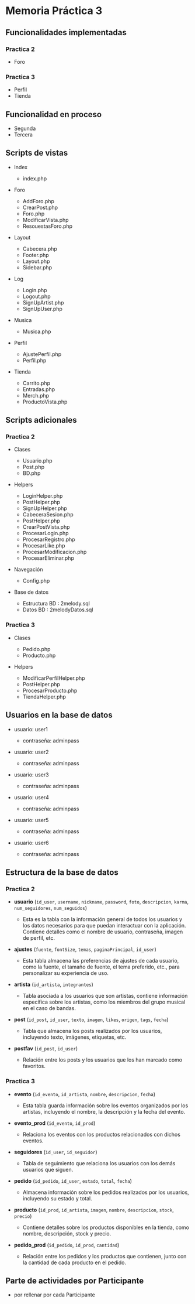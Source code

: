 # Memoria Práctica 3

## Funcionalidades implementadas

### Practica 2
* Foro

### Practica 3

* Perfil
* Tienda


## Funcionalidad en proceso

* Segunda
* Tercera


## Scripts de vistas

* Index
    * index.php

* Foro
    * AddForo.php
    * CrearPost.php
    * Foro.php
    * ModificarVista.php
    * ResouestasForo.php

* Layout
    * Cabecera.php
    * Footer.php
    * Layout.php
    * Sidebar.php

* Log
    * Login.php
    * Logout.php
    * SignUpArtist.php
    * SignUpUser.php

* Musica
    * Musica.php

* Perfil
    * AjustePerfil.php
    * Perfil.php

* Tienda
    * Carrito.php
    * Entradas.php
    * Merch.php
    * ProductoVista.php

## Scripts adicionales

### Practica 2

* Clases
    * Usuario.php
    * Post.php
    * BD.php

* Helpers
    * LoginHelper.php
    * PostHelper.php
    * SignUpHelper.php
    * CabeceraSesion.php
    * PostHelper.php
    * CrearPostVista.php
    * ProcesarLogin.php
    * ProcesarRegistro.php
    * ProcesarLike.php
    * ProcesarModificacion.php
    * ProcesarEliminar.php

* Navegación
    * Config.php

* Base de datos
    * Estructura BD : 2melody.sql
    * Datos BD : 2melodyDatos.sql


### Practica 3

* Clases
    * Pedido.php
    * Producto.php
    
* Helpers
    * ModificarPerfilHelper.php
    * PostHelper.php
    * ProcesarProducto.php
    * TiendaHelper.php


## Usuarios en la base de datos
- usuario: user1 
    - contraseña: adminpass

- usuario: user2 
    - contraseña: adminpass

- usuario: user3 
    - contraseña: adminpass

- usuario: user4 
    - contraseña: adminpass

- usuario: user5 
    - contraseña: adminpass

- usuario: user6 
    - contraseña: adminpass

## Estructura de la base de datos

### Practica 2

- **usuario** (`id_user`, `username`, `nickname`, `password`, `foto`, `descripcion`, `karma`, `num_seguidores`, `num_seguidos`)
  - Esta es la tabla con la información general de todos los usuarios y los datos necesarios para que puedan interactuar con la aplicación. Contiene detalles como el nombre de usuario, contraseña, imagen de perfil, etc.

- **ajustes** (`fuente`, `fontSize`, `temas`, `paginaPrincipal`, `id_user`)
  - Esta tabla almacena las preferencias de ajustes de cada usuario, como la fuente, el tamaño de fuente, el tema preferido, etc., para personalizar su experiencia de uso.

- **artista** (`id_artista`, `integrantes`)
  - Tabla asociada a los usuarios que son artistas, contiene información específica sobre los artistas, como los miembros del grupo musical en el caso de bandas.

- **post** (`id_post`, `id_user`, `texto`, `imagen`, `likes`, `origen`, `tags`, `fecha`)
  - Tabla que almacena los posts realizados por los usuarios, incluyendo texto, imágenes, etiquetas, etc.

- **postfav** (`id_post`, `id_user`)
  - Relación entre los posts y los usuarios que los han marcado como favoritos.


### Practica 3

- **evento** (`id_evento`, `id_artista`, `nombre`, `descripcion`, `fecha`)
  - Esta tabla guarda información sobre los eventos organizados por los artistas, incluyendo el nombre, la descripción y la fecha del evento.

- **evento_prod** (`id_evento`, `id_prod`)
  - Relaciona los eventos con los productos relacionados con dichos eventos.

- **seguidores** (`id_user`, `id_seguidor`)
  - Tabla de seguimiento que relaciona los usuarios con los demás usuarios que siguen.

- **pedido** (`id_pedido`, `id_user`, `estado`, `total`, `fecha`)
  - Almacena información sobre los pedidos realizados por los usuarios, incluyendo su estado y total.

- **producto** (`id_prod`, `id_artista`, `imagen`, `nombre`, `descripcion`, `stock`, `precio`)
  - Contiene detalles sobre los productos disponibles en la tienda, como nombre, descripción, stock y precio.

- **pedido_prod** (`id_pedido`, `id_prod`, `cantidad`)
  - Relación entre los pedidos y los productos que contienen, junto con la cantidad de cada producto en el pedido.

## Parte de actividades por Participante
- por rellenar por cada Participante